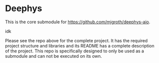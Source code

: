# Deephys

This is the core submodule for https://github.com/mjgroth/deephys-aio.

idk

Please see the repo above for the complete project. It has the required project structure and libraries and its README has a complete description of the project. This repo is specifically designed to only be used as a submodule and can not be executed on its own.